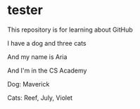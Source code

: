 # tester
This repository is for learning about GitHub

I have a dog and three cats

And my name is Aria

And I'm in the CS Academy


Dog: Maverick

Cats: Reef, July, Violet